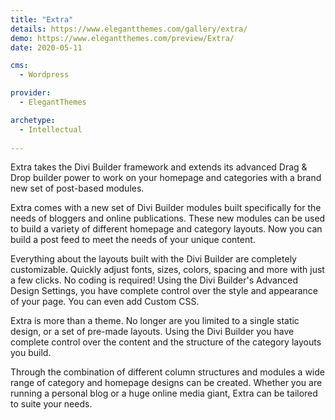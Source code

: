 ```yaml
---
title: "Extra"
details: https://www.elegantthemes.com/gallery/extra/
demo: https://www.elegantthemes.com/preview/Extra/
date: 2020-05-11

cms: 
  - Wordpress

provider: 
  - ElegantThemes

archetype:
  - Intellectual
  
---
```


Extra takes the Divi Builder framework and extends its advanced Drag & Drop builder power to work on your homepage and categories with a brand new set of post-based modules.

Extra comes with a new set of Divi Builder modules built specifically for the needs of bloggers and online publications. These new modules can be used to build a variety of different homepage and category layouts. Now you can build a post feed to meet the needs of your unique content.

Everything about the layouts built with the Divi Builder are completely customizable. Quickly adjust fonts, sizes, colors, spacing and more with just a few clicks. No coding is required! Using the Divi Builder's Advanced Design Settings, you have complete control over the style and appearance of your page. You can even add Custom CSS.

Extra is more than a theme. No longer are you limited to a single static design, or a set of pre-made layouts. Using the Divi Builder you have complete control over the content and the structure of the category layouts you build.

Through the combination of different column structures and modules a wide range of category and homepage designs can be created. Whether you are running a personal blog or a huge online media giant, Extra can be tailored to suite your needs.


